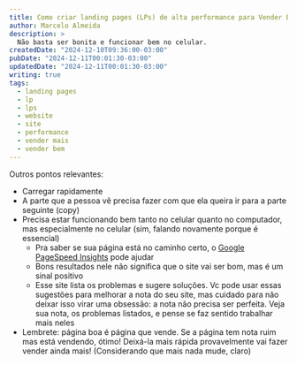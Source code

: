 ```yaml
---
title: Como criar landing pages (LPs) de alta performance para Vender Bem Online
author: Marcelo Almeida
description: >
  Não basta ser bonita e funcionar bem no celular.
createdDate: "2024-12-10T09:36:00-03:00"
pubDate: "2024-12-11T00:01:30-03:00"
updatedDate: "2024-12-11T00:01:30-03:00"
writing: true
tags:
  - landing pages
  - lp
  - lps
  - website
  - site
  - performance
  - vender mais
  - vender bem
---
```


Outros pontos relevantes:

- Carregar rapidamente
- A parte que a pessoa vê precisa fazer com que ela queira ir para a parte
  seguinte (copy)
- Precisa estar funcionando bem tanto no celular quanto no computador, mas
  especialmente no celular (sim, falando novamente porque é essencial)
  - Pra saber se sua página está no caminho certo, o
    [Google PageSpeed Insights](https://pagespeed.web.dev/) pode ajudar
  - Bons resultados nele não significa que o site vai ser bom, mas é um sinal
    positivo
  - Esse site lista os problemas e sugere soluções. Vc pode usar essas sugestões
    para melhorar a nota do seu site, mas cuidado para não deixar isso virar uma
    obsessão: a nota não precisa ser perfeita. Veja sua nota, os problemas
    listados, e pense se faz sentido trabalhar mais neles
- Lembrete: página boa é página que vende. Se a página tem nota ruim mas está
  vendendo, ótimo! Deixá-la mais rápida provavelmente vai fazer vender ainda
  mais! (Considerando que mais nada mude, claro)

